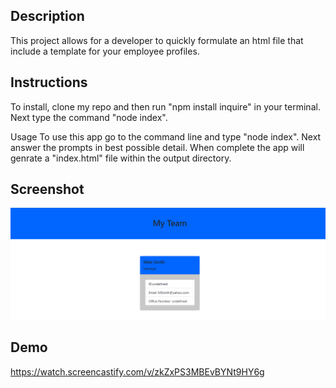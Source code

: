 ## Description
This project allows for a developer to quickly formulate an html file that include a template for your employee profiles.


## Instructions
To install, clone my repo and then run "npm install inquire" in your terminal.  Next type the command "node index".

Usage
To use this app go to the command line and type "node index". Next answer the prompts in best possible detail. When complete the app will genrate a "index.html" file within the output directory.

## Screenshot
![picture of team profile app](./images/team-prof.png)

## Demo
https://watch.screencastify.com/v/zkZxPS3MBEvBYNt9HY6g